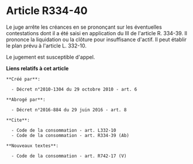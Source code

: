 # Article R334-40

Le juge arrête les créances en se prononçant sur les éventuelles contestations dont il a été saisi en application du III de
l'article R. 334-39. Il prononce la liquidation ou la clôture pour insuffisance d'actif. Il peut établir le plan prévu à
l'article L. 332-10. 

Le jugement est susceptible d'appel.

**Liens relatifs à cet article**

	**Créé par**:

	  - Décret n°2010-1304 du 29 octobre 2010 - art. 6

	**Abrogé par**:

	  - Décret n°2016-884 du 29 juin 2016 - art. 8

	**Cite**:

	  - Code de la consommation - art. L332-10
	  - Code de la consommation - art. R334-39 (Ab)

	**Nouveaux textes**:

	  - Code de la consommation - art. R742-17 (V)
